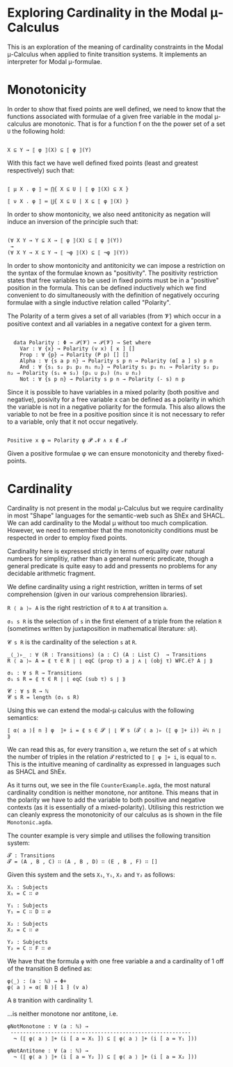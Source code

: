 Exploring Cardinality in the Modal μ-Calculus 
==============================================

This is an exploration of the meaning of cardinality constraints in
the Modal μ-Calculus when applied to finite transition systems. It
implements an interpreter for Modal μ-formulae.

Monotonicity 
============

In order to show that fixed points are well defined, we need to know
that the functions associated with formulae of a given free variable
in the modal μ-calculus are monotonic. That is for a function f on
the the power set of a set `U` the following hold:

~~~

X ⊆ Y → ⟦ φ ⟧(X) ⊆ ⟦ φ ⟧(Y)

~~~

With this fact we have well defined fixed points (least and greatest
respectively) such that:

~~~

⟦ μ X . φ ⟧ ≔ ⋂{ X ⊆ U | ⟦ φ ⟧(X) ⊆ X }

⟦ ν X . φ ⟧ ≔ ⋃{ X ⊆ U | X ⊆ ⟦ φ ⟧(X) }

~~~ 

In order to show montonicity, we also need antitonicity as negation
will induce an inversion of the principle such that:

~~~

(∀ X Y → Y ⊆ X → ⟦ φ ⟧(X) ⊆ ⟦ φ ⟧(Y))
 → 
(∀ X Y → X ⊆ Y → ⟦ ¬φ ⟧(X) ⊆ ⟦ ¬φ ⟧(Y))

~~~

In order to show montonicity and antitonicity we can impose a
restriction on the syntax of the formulae known as "positivity". The
positivity restriction states that free variables to be used in fixed
points must be in a "positive" position in the formula. This can be
defined inductively which we find convenient to do simultaneously with
the definition of negatively occuring formulae with a single inductive
relation called "Polarity".

The Polarity of a term gives a set of all variables (from 𝓥) which
occur in a positive context and all variables in a negative context
for a given term.

~~~

  data Polarity : Φ → 𝒫(𝓥) → 𝒫(𝓥) → Set where
    Var : ∀ {x} → Polarity (v x) [ x ] []
    Prop : ∀ {p} → Polarity (P p) [] []
    Alpha : ∀ {s a p n} → Polarity s p n → Polarity (α[ a ] s) p n
    And : ∀ {s₁ s₂ p₁ p₂ n₁ n₂} → Polarity s₁ p₁ n₁ → Polarity s₂ p₂ n₂ → Polarity (s₁ ⊗ s₂) (p₁ ∪ p₂) (n₁ ∪ n₂)
    Not : ∀ {s p n} → Polarity s p n → Polarity (- s) n p

~~~

Since it is possible to have variables in a mixed polarity (both
positive and negative), posivity for a free variable x can be defined
as a polarity in which the variable is not in a negative poliarity for
the formula. This also allows the variable to not be free in a
positive position since it is not necessary to refer to a variable,
only that it not occur negatively.

~~~

Positive x φ ≔ Polarity φ 𝓟 𝓝 ∧ x ∉ 𝓝

~~~

Given a positive formulae φ we can ensure monotonicity and thereby
fixed-points.

Cardinality 
===========

Cardinality is not present in the modal μ-Calculus but we require
cardinality in most "Shape" languages for the semantic-web such as
ShEx and SHACL. We can add cardinality to the Modal μ without too much
complication. However, we need to remember that the monotonicity
conditions must be respected in order to employ fixed points. 

Cardinality here is expressed strictly in terms of equality over
natural numbers for simplitiy, rather than a general numeric
predicate, though a general predicate is quite easy to add and
pressents no problems for any decidable arithmetic fragment.

We define cardinality using a right restriction, written in terms of
set comprehension (given in our various comprehension libraries). 

`R ⟨ a ⟩▹ A` is the right restriction of `R` to `A` at transition `a`. 

`σ₁ s R` is the selection of `s` in the first element of a triple from
the relation `R` (sometimes written by juxtaposition in mathematical
literature: `sR`).

`𝓒 s R` is the cardinality of the selection `s` at `R`.

~~~
_⟨_⟩▹_ : ∀ (R : Transitions) (a : C) (A : List C)  → Transitions
R ⟨ a ⟩▹ A = ⟪ τ ∈ R ∣ ⌊ eqC (prop τ) a ⌋ ∧ ⌊ (obj τ) WFC.∈? A ⌋ ⟫

σ₁ : ∀ s R → Transitions
σ₁ s R = ⟪ τ ∈ R ∣ ⌊ eqC (sub τ) s ⌋ ⟫

𝓒 : ∀ s R → ℕ
𝓒 s R = length (σ₁ s R)
~~~

Using this we can extend the modal-μ calculus with the following semantics: 

~~~
⟦ α⟨ a ⟩⁅ n ⁆ φ  ⟧+ i = ⟪ s ∈ 𝓢 ∣ ⌊ 𝓒 s (𝓣 ⟨ a ⟩▹ (⟦ φ ⟧+ i)) ≟ℕ n ⌋ ⟫
~~~

We can read this as, for every transition `a`, we return the set of
`s` at which the number of triples in the relation `𝓣` restricted to
`⟦ φ ⟧+ i`, is equal to `n`. This is the intuitive meaning of
cardinality as expressed in languages such as SHACL and ShEx.

As it turns out, we see in the file `CounterExample.agda`, the most
natural cardinality condition is neither monotone, nor antitone. This
means that in the polarity we have to add the variable to both
positive and negative contexts (as it is essentially of a
mixed-polarity). Utilising this restriction we can cleanly express the
monotonicity of our calculus as is shown in the file `Monotonic.agda`.

The counter example is very simple and utilises the following
transition system:

~~~
𝓣 : Transitions
𝓣 = (A , B , C) ∷ (A , B , D) ∷ (E , B , F) ∷ []
~~~

Given this system and the sets `X₁`, `Y₁`, `X₂` and `Y₂` as follows: 

~~~
X₁ : Subjects
X₁ = C ∷ ∅

Y₁ : Subjects
Y₁ = C ∷ D ∷ ∅

X₂ : Subjects
X₂ = C ∷ ∅

Y₂ : Subjects
Y₂ = C ∷ F ∷ ∅
~~~

We have that the formula `φ` with one free variable a and a
cardinality of 1 off of the transition B defined as:

~~~
φ⟨_⟩ : (a : ℕ) → Φ+
φ⟨ a ⟩ = α⟨ B ⟩⁅ 1 ⁆ (v a)
~~~

A `B` tranition with cardinality 1.

...is neither monotone nor antitone, i.e.

~~~
φNotMonotone : ∀ (a : ℕ) → 
 ----------------------------------------------------------
  ¬ (⟦ φ⟨ a ⟩ ⟧+ (i [ a ≔ X₁ ]) ⊆ ⟦ φ⟨ a ⟩ ⟧+ (i [ a ≔ Y₁ ]))

φNotAntitone : ∀ (a : ℕ) →
  ¬ (⟦ φ⟨ a ⟩ ⟧+ (i [ a ≔ Y₂ ]) ⊆ ⟦ φ⟨ a ⟩ ⟧+ (i [ a ≔ X₂ ]))
~~~



